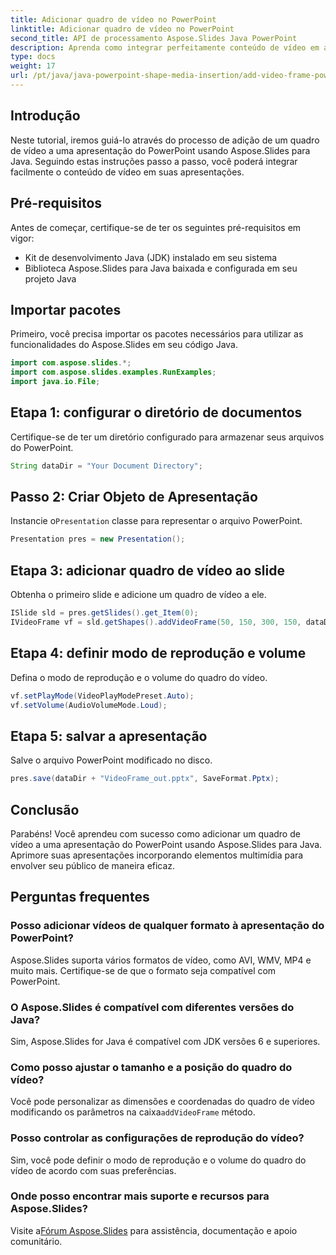 ```yaml
---
title: Adicionar quadro de vídeo no PowerPoint
linktitle: Adicionar quadro de vídeo no PowerPoint
second_title: API de processamento Aspose.Slides Java PowerPoint
description: Aprenda como integrar perfeitamente conteúdo de vídeo em apresentações do PowerPoint usando Aspose.Slides for Java. Seus slides com elementos multimídia para envolver seu público.
type: docs
weight: 17
url: /pt/java/java-powerpoint-shape-media-insertion/add-video-frame-powerpoint/
---
```

## Introdução
Neste tutorial, iremos guiá-lo através do processo de adição de um quadro de vídeo a uma apresentação do PowerPoint usando Aspose.Slides para Java. Seguindo estas instruções passo a passo, você poderá integrar facilmente o conteúdo de vídeo em suas apresentações.
## Pré-requisitos
Antes de começar, certifique-se de ter os seguintes pré-requisitos em vigor:
- Kit de desenvolvimento Java (JDK) instalado em seu sistema
- Biblioteca Aspose.Slides para Java baixada e configurada em seu projeto Java
## Importar pacotes
Primeiro, você precisa importar os pacotes necessários para utilizar as funcionalidades do Aspose.Slides em seu código Java. 
```java
import com.aspose.slides.*;
import com.aspose.slides.examples.RunExamples;
import java.io.File;
```
## Etapa 1: configurar o diretório de documentos
Certifique-se de ter um diretório configurado para armazenar seus arquivos do PowerPoint.
```java
String dataDir = "Your Document Directory";
```
## Passo 2: Criar Objeto de Apresentação
 Instancie o`Presentation` classe para representar o arquivo PowerPoint.
```java
Presentation pres = new Presentation();
```
## Etapa 3: adicionar quadro de vídeo ao slide
Obtenha o primeiro slide e adicione um quadro de vídeo a ele.
```java
ISlide sld = pres.getSlides().get_Item(0);
IVideoFrame vf = sld.getShapes().addVideoFrame(50, 150, 300, 150, dataDir + "video1.avi");
```
## Etapa 4: definir modo de reprodução e volume
Defina o modo de reprodução e o volume do quadro do vídeo.
```java
vf.setPlayMode(VideoPlayModePreset.Auto);
vf.setVolume(AudioVolumeMode.Loud);
```
## Etapa 5: salvar a apresentação
Salve o arquivo PowerPoint modificado no disco.
```java
pres.save(dataDir + "VideoFrame_out.pptx", SaveFormat.Pptx);
```
## Conclusão
Parabéns! Você aprendeu com sucesso como adicionar um quadro de vídeo a uma apresentação do PowerPoint usando Aspose.Slides para Java. Aprimore suas apresentações incorporando elementos multimídia para envolver seu público de maneira eficaz.
## Perguntas frequentes
### Posso adicionar vídeos de qualquer formato à apresentação do PowerPoint?
Aspose.Slides suporta vários formatos de vídeo, como AVI, WMV, MP4 e muito mais. Certifique-se de que o formato seja compatível com PowerPoint.
### O Aspose.Slides é compatível com diferentes versões do Java?
Sim, Aspose.Slides for Java é compatível com JDK versões 6 e superiores.
### Como posso ajustar o tamanho e a posição do quadro do vídeo?
 Você pode personalizar as dimensões e coordenadas do quadro de vídeo modificando os parâmetros na caixa`addVideoFrame` método.
### Posso controlar as configurações de reprodução do vídeo?
Sim, você pode definir o modo de reprodução e o volume do quadro do vídeo de acordo com suas preferências.
### Onde posso encontrar mais suporte e recursos para Aspose.Slides?
 Visite a[Fórum Aspose.Slides](https://forum.aspose.com/c/slides/11) para assistência, documentação e apoio comunitário.